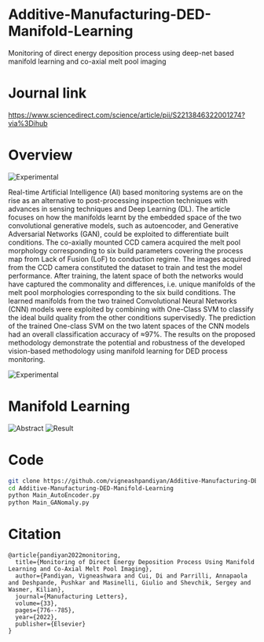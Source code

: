 # Additive-Manufacturing-DED-Manifold-Learning
Monitoring of direct energy deposition process using deep-net based manifold learning and co-axial melt pool imaging
# Journal link
https://www.sciencedirect.com/science/article/pii/S2213846322001274?via%3Dihub
# Overview
![Experimental](https://github.com/vigneashpandiyan/Additive-Manufacturing-Self-Supervised-Bayesian-Representation-Learning-Acoustic-Emission/assets/39007209/ae39aefb-d74b-4507-87e5-991a0c0cb819)

Real-time Artificial Intelligence (AI) based monitoring systems are on the rise as an alternative to post-processing inspection techniques with advances in sensing techniques and Deep Learning (DL). The article focuses on how the manifolds learnt by the embedded space of the two convolutional generative models, such as autoencoder, and Generative Adversarial Networks (GAN), could be exploited to differentiate built conditions. The co-axially mounted CCD camera acquired the melt pool morphology corresponding to six build parameters covering the process map from Lack of Fusion (LoF) to conduction regime. The images acquired from the CCD camera constituted the dataset to train and test the model performance. After training, the latent space of both the networks would have captured the commonality and differences, i.e. unique manifolds of the melt pool morphologies corresponding to the six build conditions. The learned manifolds from the two trained Convolutional Neural Networks (CNN) models were exploited by combining with One-Class SVM to classify the ideal build quality from the other conditions supervisedly. The prediction of the trained One-class SVM on the two latent spaces of the CNN models had an overall classification accuracy of ≈97%. The results on the proposed methodology demonstrate the potential and robustness of the developed vision-based methodology using manifold learning for DED process monitoring.


![Experimental](https://github.com/vigneashpandiyan/Additive-Manufacturing-Self-Supervised-Learning-Coaxial-DED_Process-Zone-Imaging/assets/39007209/92c60c07-c014-4a47-9644-930fac822a55)


# Manifold Learning

![Abstract](https://github.com/vigneashpandiyan/Additive-Manufacturing-Self-Supervised-Learning-Coaxial-DED_Process-Zone-Imaging/assets/39007209/fb656011-2804-4525-8fae-d6c1a206e61d)
 ![Result](https://github.com/vigneashpandiyan/Additive-Manufacturing-DED-Manifold-Learning/assets/39007209/4b7d15be-b799-4798-bd27-4e7949ba9771)

# Code
```bash
git clone https://github.com/vigneashpandiyan/Additive-Manufacturing-DED-Manifold-Learning
cd Additive-Manufacturing-DED-Manifold-Learning
python Main_AutoEncoder.py
python Main_GANomaly.py
```

# Citation
```
@article{pandiyan2022monitoring,
  title={Monitoring of Direct Energy Deposition Process Using Manifold Learning and Co-Axial Melt Pool Imaging},
  author={Pandiyan, Vigneashwara and Cui, Di and Parrilli, Annapaola and Deshpande, Pushkar and Masinelli, Giulio and Shevchik, Sergey and Wasmer, Kilian},
  journal={Manufacturing Letters},
  volume={33},
  pages={776--785},
  year={2022},
  publisher={Elsevier}
}
```
